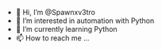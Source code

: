 - 👋 Hi, I’m @Spawnxv3tro
- 👀 I’m interested in automation with Python
- 🌱 I’m currently learning Python
- 📫 How to reach me ...

<!---
Spawnxv3tro/Spawnxv3tro is a ✨ special ✨ repository because its `README.md` (this file) appears on your GitHub profile.
You can click the Preview link to take a look at your changes.
--->

